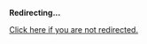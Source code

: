<!DOCTYPE html>
<html>
<head>
<title>Redirecting...</title>
<link rel="canonical" href="http://mstksg.github.com/inCode/entry/auto-building-a-declarative-chatbot-with-implicit-serialization.md"/>
<meta http-equiv="content-type" content="text/html; charset=utf-8" />
<meta http-equiv="refresh" content="0; url=#{destination_path}" />
</head>
<body>
  <p><strong>Redirecting...</strong></p>
  <p><a href='http://mstksg.github.com/inCode/entry/auto-building-a-declarative-chatbot-with-implicit-serialization.md'>Click here if you are not redirected.</a></p>
  <script>
    document.location.href = "http://mstksg.github.com/inCode/entry/auto-building-a-declarative-chatbot-with-implicit-serialization.md";
  </script>
</body>
</html>
